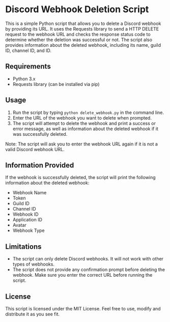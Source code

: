 # Discord Webhook Deletion Script

This is a simple Python script that allows you to delete a Discord webhook by providing its URL. It uses the Requests library to send a HTTP DELETE request to the webhook URL and checks the response status code to determine whether the deletion was successful or not. The script also provides information about the deleted webhook, including its name, guild ID, channel ID, and ID.

## Requirements

- Python 3.x
- Requests library (can be installed via pip)

## Usage

1. Run the script by typing `python delete_webhook.py` in the command line.
2. Enter the URL of the webhook you want to delete when prompted.
3. The script will attempt to delete the webhook and print a success or error message, as well as information about the deleted webhook if it was successfully deleted.

Note: The script will ask you to enter the webhook URL again if it is not a valid Discord webhook URL.

## Information Provided

If the webhook is successfully deleted, the script will print the following information about the deleted webhook:

- Webhook Name
- Token
- Guild ID
- Channel ID
- Webhook ID
- Application ID
- Avatar
- Webhook Type


## Limitations

- The script can only delete Discord webhooks. It will not work with other types of webhooks.
- The script does not provide any confirmation prompt before deleting the webhook. Make sure you enter the correct URL before running the script.

## License

This script is licensed under the MIT License. Feel free to use, modify and distribute it as you see fit.
